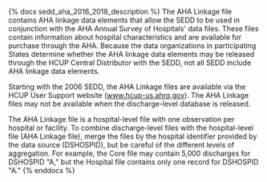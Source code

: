 {% docs sedd_aha_2016_2018_description %}
The AHA Linkage file contains AHA linkage data elements that allow the SEDD to be used in conjunction with the AHA Annual Survey of Hospitals' data files. These files contain information about hospital characteristics and are available for purchase through the AHA. Because the data organizations in participating States determine whether the AHA linkage data elements may be released through the HCUP Central Distributor with the SEDD, not all SEDD include AHA linkage data elements.

Starting with the 2006 SEDD, the AHA Linkage files are available via the HCUP User Support website (www.hcup-us.ahrq.gov). The AHA Linkage files may not be available when the discharge-level database is released.

The AHA Linkage file is a hospital-level file with one observation per hospital or facility. To combine discharge-level files with the hospital-level file (AHA Linkage file), merge the files by the hospital identifier provided by the data source (DSHOSPID), but be careful of the different levels of aggregation. For example, the Core file may contain 5,000 discharges for DSHOSPID "A," but the Hospital file contains only one record for DSHOSPID "A."
{% enddocs %}
